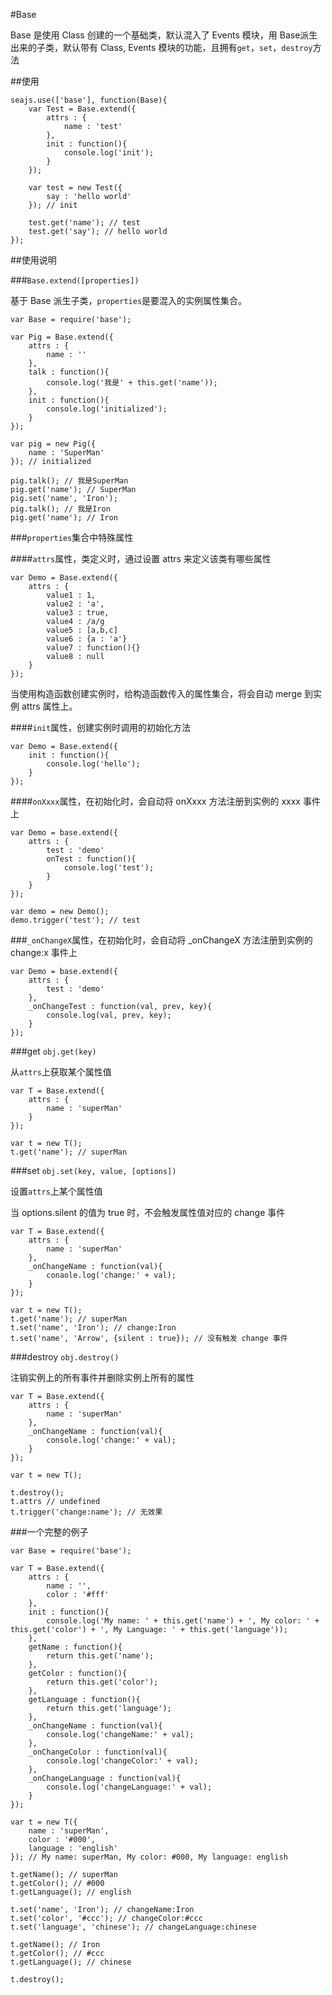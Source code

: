 #Base

Base 是使用 Class 创建的一个基础类，默认混入了 Events 模块，用 Base派生出来的子类，默认带有 Class, Events 模块的功能，且拥有``get``，``set``，``destroy``方法

##使用

```
seajs.use(['base'], function(Base){
    var Test = Base.extend({
        attrs : {
            name : 'test'
        },
        init : function(){
            console.log('init');
        }
    });

    var test = new Test({
        say : 'hello world'
    }); // init

    test.get('name'); // test
    test.get('say'); // hello world
});
```

##使用说明

###``Base.extend([properties])``

基于 Base 派生子类，``properties``是要混入的实例属性集合。

```
var Base = require('base');

var Pig = Base.extend({
    attrs : {
        name : ''
    },
    talk : function(){
        console.log('我是' + this.get('name'));
    },
    init : function(){
        console.log('initialized');
    }
});

var pig = new Pig({
    name : 'SuperMan'
}); // initialized

pig.talk(); // 我是SuperMan
pig.get('name'); // SuperMan
pig.set('name', 'Iron');
pig.talk(); // 我是Iron
pig.get('name'); // Iron
```

###``properties``集合中特殊属性

####``attrs``属性，类定义时，通过设置 attrs 来定义该类有哪些属性

```
var Demo = Base.extend({
    attrs : {
        value1 : 1,
        value2 : 'a',
        value3 : true,
        value4 : /a/g
        value5 : [a,b,c]
        value6 : {a : 'a'}
        value7 : function(){}
        value8 : null
    }
});
```

当使用构造函数创建实例时，给构造函数传入的属性集合，将会自动 merge 到实例 attrs 属性上。

####``init``属性，创建实例时调用的初始化方法

```
var Demo = Base.extend({
    init : function(){
        console.log('hello');
    }
});
```

####``onXxxx``属性，在初始化时，会自动将 onXxxx 方法注册到实例的 xxxx 事件上

```
var Demo = base.extend({
    attrs : {
        test : 'demo'
        onTest : function(){
            console.log('test');
        }
    }
});

var demo = new Demo();
demo.trigger('test'); // test
```

###``_onChangeX``属性，在初始化时，会自动将 _onChangeX 方法注册到实例的 change:x 事件上

```
var Demo = base.extend({
    attrs : {
        test : 'demo'
    },
    _onChangeTest : function(val, prev, key){
        console.log(val, prev, key);
    }
});
```

###get ``obj.get(key)``

从``attrs``上获取某个属性值

```
var T = Base.extend({
    attrs : {
        name : 'superMan'
    }
});

var t = new T();
t.get('name'); // superMan
```

###set ``obj.set(key, value, [options])``

设置``attrs``上某个属性值

当 options.silent 的值为 true 时，不会触发属性值对应的 change 事件

```
var T = Base.extend({
    attrs : {
        name : 'superMan'
    },
    _onChangeName : function(val){
        conaole.log('change:' + val);
    }
});

var t = new T();
t.get('name'); // superMan
t.set('name', 'Iron'); // change:Iron
t.set('name', 'Arrow', {silent : true}); // 没有触发 change 事件
```

###destroy ``obj.destroy()``

注销实例上的所有事件并删除实例上所有的属性

```
var T = Base.extend({
    attrs : {
        name : 'superMan'
    },
    _onChangeName : function(val){
        console.log('change:' + val);
    }
});

var t = new T();

t.destroy();
t.attrs // undefined
t.trigger('change:name'); // 无效果
```

###一个完整的例子

```
var Base = require('base');

var T = Base.extend({
    attrs : {
        name : '',
        color : '#fff'
    },
    init : function(){
        console.log('My name: ' + this.get('name') + ', My color: ' + this.get('color') + ', My Language: ' + this.get('language'));
    },
    getName : function(){
        return this.get('name');
    },
    getColor : function(){
        return this.get('color');
    },
    getLanguage : function(){
        return this.get('language');
    },
    _onChangeName : function(val){
        console.log('changeName:' + val);
    },
    _onChangeColor : function(val){
        console.log('changeColor:' + val);
    },
    _onChangeLanguage : function(val){
        console.log('changeLanguage:' + val);
    }
});

var t = new T({
    name : 'superMan',
    color : '#000',
    language : 'english'
}); // My name: superMan, My color: #000, My language: english

t.getName(); // superMan
t.getColor(); // #000
t.getLanguage(); // english

t.set('name', 'Iron'); // changeName:Iron
t.set('color', '#ccc'); // changeColor:#ccc
t.set('language', 'chinese'); // changeLanguage:chinese

t.getName(); // Iron
t.getColor(); // #ccc
t.getLanguage(); // chinese

t.destroy();
```
